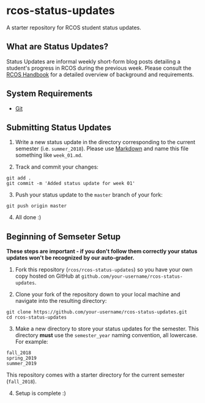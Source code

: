 # rcos-status-updates
A starter repository for RCOS student status updates.

## What are Status Updates?

Status Updates are informal weekly short-form blog posts detailing a student's progress in RCOS during the previous week. Please consult the [RCOS Handbook](https://handbook.rcos.io/#/grading/status_updates) for a detailed overview of background and requirements.


## System Requirements
- [Git](https://git-scm.com/)


## Submitting Status Updates

1. Write a new status update in the directory corresponding to the current semester (i.e. `summer_2018`). Please use [Markdown](https://en.wikipedia.org/wiki/Markdown) and name this file something like `week_01.md`.

2. Track and commit your changes:

```
git add .
git commit -m 'Added status update for week 01'
```

3. Push your status update to the `master` branch of your fork:

```
git push origin master
```

4. All done :)


## Beginning of Semseter Setup

**These steps are important - if you don't follow them correctly your status updates won't be recognized by our auto-grader.**

1. Fork this repository (`rcos/rcos-status-updates`) so you have your own copy hosted on GitHub at `github.com/your-username/rcos-status-updates`.

2. Clone your fork of the repository down to your local machine and navigate into the resulting directory:

```
git clone https://github.com/your-username/rcos-status-updates.git
cd rcos-status-updates
```

3. Make a new directory to store your status updates for the semester. This directory **must** use the `semester_year` naming convention, all lowercase. For example:

```
fall_2018
spring_2019
summer_2019
```

This repository comes with a starter directory for the current semester (`fall_2018`).

4. Setup is complete :)